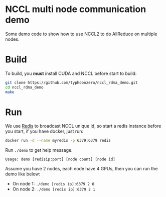 # NCCL multi node communication demo

Some demo code to show how to use NCCL2 to do AllReduce on multiple nodes.

# Build

To build, you **must** install CUDA and NCCL before start to build:

```bash
git clone https://github.com/typhoonzero/nccl_rdma_demo.git
cd nccl_rdma_demo
make
```

# Run

We use [Redis](https://redis.io) to broadcast NCCL unique id, so start a redis
instance before you start, if you have docker, just run:

```bash
docker run -d --name myredis -p 6379:6379 redis
```

Run `./demo` to get help message.

```
Usage: demo [redisip:port] [node count] [node id]
```

Assume you have 2 nodes, each node have 4 GPUs, then you can run the demo like below:

* On node 1: `./demo [redis ip]:6379 2 0`
* On node 2: `./demo [redis ip]:6379 2 1`
